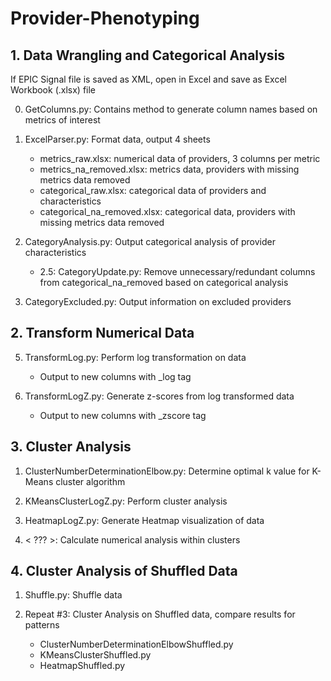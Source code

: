 # Provider-Phenotyping

## 1. Data Wrangling and Categorical Analysis

If EPIC Signal file is saved as XML, open in Excel and save as Excel Workbook (.xlsx) file

0. GetColumns.py: Contains method to generate column names based on metrics of interest

1. ExcelParser.py:  Format data, output 4 sheets
    - metrics_raw.xlsx: numerical data of providers, 3 columns per metric
    - metrics_na_removed.xlsx: metrics data, providers with missing metrics data removed
    - categorical_raw.xlsx: categorical data of providers and characteristics
    - categorical_na_removed.xlsx: categorical data, providers with missing metrics data removed

2. CategoryAnalysis.py: Output categorical analysis of provider characteristics
    - 2.5: CategoryUpdate.py: Remove unnecessary/redundant columns from categorical_na_removed based on categorical analysis
    
3. CategoryExcluded.py: Output information on excluded providers

## 2. Transform Numerical Data

5. TransformLog.py: Perform log transformation on data
    - Output to new columns with _log tag
    
6. TransformLogZ.py: Generate z-scores from log transformed data
    - Output to new columns with _zscore tag
    
## 3. Cluster Analysis

1. ClusterNumberDeterminationElbow.py: Determine optimal k value for K-Means cluster algorithm

2. KMeansClusterLogZ.py: Perform cluster analysis

3. HeatmapLogZ.py: Generate Heatmap visualization of data
    
4. < ??? >: Calculate numerical analysis within clusters

## 4. Cluster Analysis of Shuffled Data

1. Shuffle.py: Shuffle data

2. Repeat #3: Cluster Analysis on Shuffled data, compare results for patterns
    - ClusterNumberDeterminationElbowShuffled.py
    - KMeansClusterShuffled.py
    - HeatmapShuffled.py



